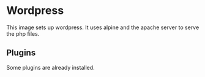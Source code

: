 # Wordpress

This image sets up wordpress. It uses alpine and the apache server to serve the php files.


## Plugins

Some plugins are already installed.
